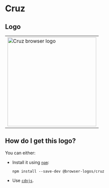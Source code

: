 # Cruz

## Logo

<table>
    <tr height=300>
        <td>
            <a href="https://github.com/alrra/browser-logos/tree/cd8afd1d5dbf7623d95cebfb1ad36606c6dba14f/src/archive/cruz">
                <img width=290 src="https://raw.githubusercontent.com/alrra/browser-logos/cd8afd1d5dbf7623d95cebfb1ad36606c6dba14f/src/archive/cruz/cruz_512x512.png" alt="Cruz browser logo">
            </a>
        </td>
    </tr>
</table>

## How do I get this logo?

You can either:

* Install it using [`npm`][npm]:

  `npm install --save-dev @browser-logos/cruz`

* Use [`cdnjs`][cdnjs].

<!-- Link labels: -->

[cdnjs]: https://cdnjs.com/libraries/browser-logos
[npm]: https://www.npmjs.com/
